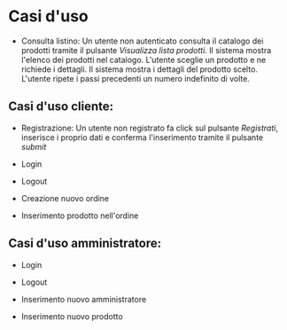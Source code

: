 Casi d'uso
==========

* Consulta listino:
    Un utente non autenticato consulta il catalogo dei prodotti tramite il pulsante *Visualizza lista prodotti*.
    Il sistema mostra l'elenco dei prodotti nel catalogo.
    L'utente sceglie un prodotto e ne richiede i dettagli.
    Il sistema mostra i dettagli del prodotto scelto.
    L'utente ripete i passi precedenti un numero indefinito di volte.

Casi d'uso cliente:
-------------------

* Registrazione:
    Un utente non registrato fa click sul pulsante *Registrati*, inserisce i proprio dati e conferma
    l'inserimento tramite il pulsante *submit*

* Login

* Logout

* Creazione nuovo ordine

* Inserimento prodotto nell'ordine

Casi d'uso amministratore:
--------------------------

* Login

* Logout

* Inserimento nuovo amministratore

* Inserimento nuovo prodotto
